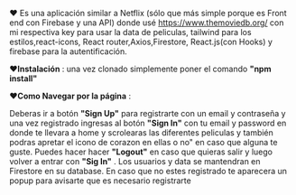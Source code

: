 ♥ Es una aplicación similar a Netflix (sólo que más simple porque es Front end con Firebase y una API)
donde usé https://www.themoviedb.org/ con mi respectiva key para usar la data de peliculas, tailwind para los estilos,react-icons, 
           React router,Axios,Firestore, React.js(con Hooks) y firebase para la autentificación.

♥**Instalación** : una vez clonado simplemente poner el comando **"npm install"** 

♥**Como Navegar por la página** :

Deberas ir a botón **"Sign Up"**  para registrarte con un email y contraseña y  una vez registrado ingresas al botón **"Sign In"** con tu email y password en  donde te llevara a home y scrolearas las diferentes peliculas y también podras apretar el icono de corazon en ellas o no" en caso que alguna te guste. Puedes hacer hacer **"Logout"** en caso que quieras salir y luego volver a entrar con **"Sig In"** .
Los usuarios y data se mantendran en Firestore en su database.
En caso que no estes registrado te aparecera un popup para avisarte que es necesario registrarte
